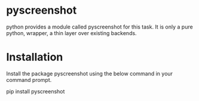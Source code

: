 # pyscreenshot
python provides a module called pyscreenshot for this task. It is only a pure python, wrapper, a thin layer over existing backends.

# Installation
Install the package pyscreenshot using the below command in your command prompt.

pip install pyscreenshot


